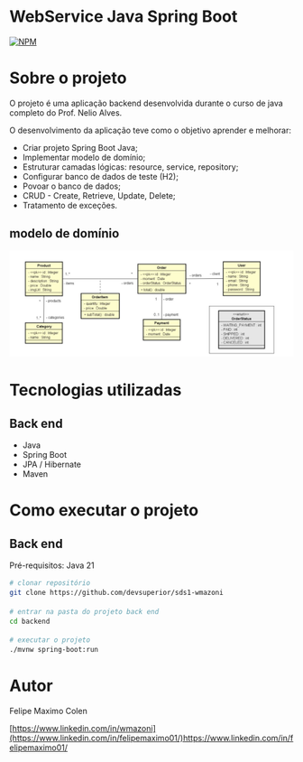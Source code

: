 # WebService Java Spring Boot
[![NPM](https://img.shields.io/npm/l/react)](https://github.com/felipemaximo01/workshop-springboot/blob/main/LICENSE) 

# Sobre o projeto

O projeto é uma aplicação backend desenvolvida durante o curso de java completo do Prof. Nelio Alves.

O desenvolvimento da aplicação teve como o objetivo aprender e melhorar:
 - Criar projeto Spring Boot Java;
 - Implementar modelo de domínio;
 - Estruturar camadas lógicas: resource, service, repository;
 - Configurar banco de dados de teste (H2);
 - Povoar o banco de dados;
 - CRUD - Create, Retrieve, Update, Delete;
 - Tratamento de exceções.

## modelo de domínio
![Modelo Conceitual](https://github.com/felipemaximo01/workshop-springboot/blob/main/assets/ModeloDeDominio.jpg)

# Tecnologias utilizadas
## Back end
- Java
- Spring Boot
- JPA / Hibernate
- Maven

# Como executar o projeto

## Back end
Pré-requisitos: Java 21

```bash
# clonar repositório
git clone https://github.com/devsuperior/sds1-wmazoni

# entrar na pasta do projeto back end
cd backend

# executar o projeto
./mvnw spring-boot:run
```

# Autor

Felipe Maximo Colen

[https://www.linkedin.com/in/wmazoni](https://www.linkedin.com/in/felipemaximo01/)https://www.linkedin.com/in/felipemaximo01/
